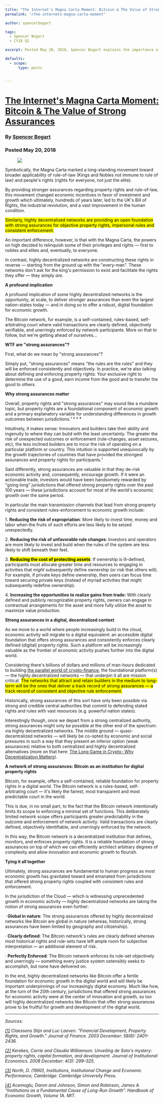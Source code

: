 ```yaml
---
title: "The Internet's Magna Carta Moment: Bitcoin & The Value of Strong Assurances"
permalink: "/the-internets-magna-carta-moment" 

author: spencerbogart

tags:
  - Spencer Bogart
  - CY18 Q2

excerpt: Posted May 20, 2018, Spencer Bogart explains the importance of Bitcoin, "networks like Bitcoin offer a fertile foundation for economic growth in the digital world and will likely be important underpinnings of our increasingly digital economy"

defaults:
  - scope:
      type: posts


---
```


# [The Internet's Magna Carta Moment: Bitcoin & The Value of Strong Assurances](https://medium.com/blockchain-capital-blog/the-internets-magna-carta-moment-bitcoin-the-value-of-strong-assurances-56fb86887b8a)
### By [Spencer Bogart](https://twitter.com/CremeDeLaCrypto) 
### Posted May 20, 2018

<figure>
  <img src="http://cryptowords.github.io/assets/images/cy18/cy18q2m5/spencer-1.png">
  <figcaption></figcaption>
</figure>

Symbolically, the Magna Carta marked a long-standing movement toward broader applicability of rule-of-law (Kings and Nobles not immune to rule of law) and people's rights (rights for everyone, not just the elite).

By providing stronger assurances regarding property rights and rule-of-law, this movement changed economic incentives in favor of investment and growth which ultimately, hundreds of years later, led to the UK's Bill of Rights, the industrial revolution, and a vast improvement in the human condition.

<mark>Similarly, highly decentralized networks are providing an open foundation with strong assurances for objective property rights, impersonal rules and consistent enforcement.</mark>

An important difference, however, is that with the Magna Carta, the powers on high decided to relinquish some of their privileges and rights — first to nobles and elites and, eventually, to everyone.

In contrast, highly decentralized networks are constructing these rights in reverse — starting from the ground up with the "every-man". These networks don't ask for the king's permission to exist and facilitate the rights they offer — they simply _are._

**A profound implication**

A profound implication of some highly decentralized networks is the opportunity, at scale, to deliver stronger assurances than even the largest nation-states today — and in doing so to offer a robust, digital foundation for economic growth.

The Bitcoin network, for example, is a self-contained, rules-based, self-arbitrating court where valid transactions are clearly defined, objectively verifiable, and unerringly enforced by network participants. More on that to follow, but we're getting ahead of ourselves...

**WTF are "strong assurances"?**

First, what do we mean by "strong assurances"?

Simply put, "strong assurances" means "the rules are the rules" and they will be enforced consistently and objectively. In practice, we're also talking about defining and enforcing property rights: Your exclusive right to determine the use of a good, earn income from the good and to transfer the good to others.

**Why strong assurances matter**

Overall, property rights and "strong assurances" may sound like a mundane topic, but property rights are a foundational component of economic growth and a primary explanatory variable for understanding differences in growth outcomes between jurisdictions.¹ ² ³ ⁴

Intuitively, it makes sense: Innovators and builders take their ability and ingenuity to where they can build with the least uncertainty. The greater the risk of unexpected outcomes or enforcement (rule-changes, asset seizures, etc), the less inclined builders are to incur the risk of operating on a particular platform or country. This intuition is supported unequivocally by the growth trajectories of countries that have provided the strongest assurances and property rights for participants.¹

Said differently, strong assurances are valuable in that they de-risk economic activity and, consequently, encourage growth. If it were an actionable trade, investors would have been handsomely rewarded by "going long" jurisdictions that offered strong property rights over the past 100 years — these jurisdictions account for most of the world's economic growth over the same period.

In particular the main transmission channels that lead from strong property rights and consistent rules-enforcement to economic growth include:

1. **Reducing the risk of expropriation**: More likely to invest time, money and labor when the fruits of such efforts are less likely to be seized unexpectedly.

2. **Reducing the risk of unfavorable rule changes**: Investors and operators are more likely to invest and build when the rules of the system are less likely to shift beneath their feet.

3. **<mark>Reducing the cost of protecting assets</mark>**: If ownership is ill-defined, participants must allocate greater time and resources to engaging in activities that _might_ subsequently define ownership (or risk that others will). For example, if private keys define ownership, then users can focus time toward securing private keys (instead of myriad activities that might subsequently redefine ownership).

4. **Increasing the opportunities to realize gains from trade:** With clearly defined and publicly recognizable property rights, owners can engage in contractual arrangements for the asset and more fully utilize the asset to maximize value production.

**Strong assurances in a digital, decentralized context**

As we move to a world where people increasingly build in the cloud, economic activity will migrate to a digital equivalent: an accessible digital foundation that offers strong assurances and consistently enforces clearly defined (digital) property rights. Such a platform will be increasingly valuable as the frontier of economic activity pushes further into the digital world.

Considering there's billions of dollars and millions of man-hours dedicated to building [the parallel world of crypto-finance](https://www.forbes.com/sites/spencerbogart/2017/09/26/bitcoin-ethereum-and-the-parallel-world-of-crypto-finance/?source=post_page---------------------------#efc42735e5f7), the foundational platform(s) — the highly decentralized networks — that underpin it all are mission critical. <mark>The networks that attract and retain builders in the medium to long-term will be the ones that deliver a track record of strong assurances — a track record of consistent and objective rule enforcement.</mark>

Historically, strong assurances of this sort have only been possible via strong and credible central authorities that commit to defending stated rights and rules with vast resources (e.g. powerful nation states).

Interestingly though, once we depart from a strong centralized authority, strong assurances might only be possible at the other end of the spectrum: via highly decentralized networks. The middle ground — quasi-decentralized networks — will likely be co-opted by economic and social pressures in such a way that they present an inferior option (weak assurances) relative to both centralized and highly decentralized alternatives (more on that here: [The Long Game in Crypto- Why Decentralization Matters](https://medium.com/@Bitcom21/the-long-game-in-crypto-why-decentralization-matters-fd681ff5ed0?source=post_page---------------------------)).

**A network of strong assurances: Bitcoin as an institution for digital property rights**

Bitcoin, for example, offers a self-contained, reliable foundation for property rights in a digital world. The Bitcoin network is a rules-based, self-arbitrating court — it's likely the fairest, most transparent and most predictable court in the world.

This is due, in no small part, to the fact that the Bitcoin network intentionally limits its scope to enforcing a minimal set of functions. This deliberately limited network scope offers participants greater predictability in the outcome and enforcement of network activity: Valid transactions are clearly defined, objectively identifiable, and unerringly enforced by the network.

In this way, the Bitcoin network is a decentralized institution that defines, monitors, and enforces property rights. It is a reliable foundation of strong assurances on top of which we can efficiently architect arbitrary degrees of complexity and allow innovation and economic growth to flourish.

**Tying it all together**

Ultimately, strong assurances are fundamental to human progress as most economic growth has gravitated toward and emanated from jurisdictions that offered strong property rights coupled with consistent rules and enforcement.

In the jurisdiction of the Cloud — which is witnessing unprecedented growth in economic activity — highly decentralized networks are taking the notion of strong assurances even further:

· **Global in nature**: The strong assurances offered by highly decentralized networks like Bitcoin are global in nature (whereas, historically, strong assurances have been limited by geography and citizenship).

· **Clearly defined**: The Bitcoin network's rules are clearly defined whereas most historical rights and rule-sets have left ample room for subjective interpretation — an additional element of risk.

· **Perfectly Enforced**: The Bitcoin network enforces its rule-set objectively and unerringly — something every justice system ostensibly seeks to accomplish, but none have delivered on.

In the end, highly decentralized networks like Bitcoin offer a fertile foundation for economic growth in the digital world and will likely be important underpinnings of our increasingly digital economy. Much like how, at the turn of the 20th century, jurisdictions that offered strong assurances for economic activity were at the center of innovation and growth, so too will highly decentralized networks like Bitcoin that offer strong assurances prove to be fruitful for growth and development of the digital world.

***

_Sources:_

[_[1]_](https://medium.com/blockchain-capital-blog/the-internets-magna-carta-moment-bitcoin-the-value-of-strong-assurances-56fb86887b8a?source=post_page---------------------------#_ftnref1) _Claessens Stijn and Luc Laeven. "Financial Development, Property Rights, and Growth." Journal of Finance. 2003 December: 58(6): 2401–2436._

[_[2]_](https://medium.com/blockchain-capital-blog/the-internets-magna-carta-moment-bitcoin-the-value-of-strong-assurances-56fb86887b8a?source=post_page---------------------------#_ftnref2) _Kerekes, Carrie and Claudia Williamson. Unveiling de Soto's mystery: property rights, capital formation, and development. Journal of Institutional Economics. 2008 December: 4(3): 299–325._

[_[3]_](https://medium.com/blockchain-capital-blog/the-internets-magna-carta-moment-bitcoin-the-value-of-strong-assurances-56fb86887b8a?source=post_page---------------------------#_ftnref3) _North, D. (1990), Institutions, Institutional Change and Economic Performance, Cambridge: Cambridge University Press._

[_[4]_](https://medium.com/blockchain-capital-blog/the-internets-magna-carta-moment-bitcoin-the-value-of-strong-assurances-56fb86887b8a?source=post_page---------------------------#_ftnref4) _Acemoglu, Daron and Johnson, Simon and Robinson, James A. "Institutions as a Fundamental Cause of Long-Run Growth". Handbook of Economic Growth, Volume 1A. MIT._
